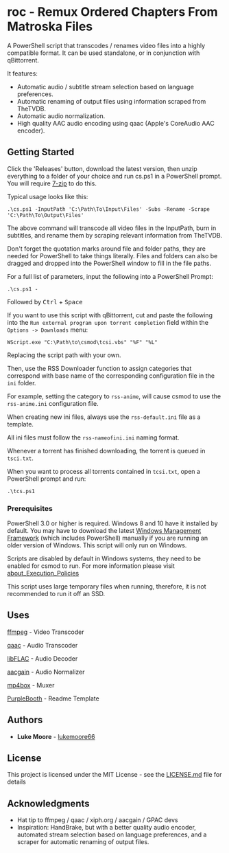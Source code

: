 # roc - Remux Ordered Chapters From Matroska Files

A PowerShell script that transcodes / renames video files into a highly compatible format. It can be used standalone, or in conjunction with qBittorrent.

It features:
* Automatic audio / subtitle stream selection based on language preferences.
* Automatic renaming of output files using information scraped from TheTVDB.
* Automatic audio normalization.
* High quality AAC audio encoding using qaac (Apple's CoreAudio AAC encoder).

## Getting Started

Click the 'Releases' button, download the latest version, then unzip everything to a folder of your choice and run cs.ps1 in a PowerShell prompt. You will require [7-zip](https://www.7-zip.org/) to do this.


Typical usage looks like this:
```
.\cs.ps1 -InputPath 'C:\Path\To\Input\Files' -Subs -Rename -Scrape 'C:\Path\To\Output\Files'
```

The above command will transcode all video files in the InputPath, burn in subtitles, and rename them by scraping relevant information from TheTVDB. 

Don't forget the quotation marks around file and folder paths, they are needed for PowerShell to take things literally. Files and folders can also be dragged and dropped into the PowerShell window to fill in the file paths.

For a full list of parameters, input the following into a PowerShell Prompt:
```
.\cs.ps1 -
```
Followed by <kbd>Ctrl</kbd> + <kbd>Space</kbd>

If you want to use this script with qBittorrent, cut and paste the following into the `Run external program upon torrent completion` field within the `Options -> Downloads` menu:
```
WScript.exe "C:\Path\to\csmod\tcsi.vbs" "%F" "%L"
```

Replacing the script path with your own.

Then, use the RSS Downloader function to assign categories that correspond with base name of the corresponding configuration file in the `ini` folder.

For example, setting the category to `rss-anime`, will cause csmod to use the `rss-anime.ini` configuration file.

When creating new ini files, always use the `rss-default.ini` file as a template.

All ini files must follow the `rss-nameofini.ini` naming format.

Whenever a torrent has finished downloading, the torrent is queued in `tsci.txt`.

When you want to process all torrents contained in `tcsi.txt`, open a PowerShell prompt and run:
```
.\tcs.ps1
```

### Prerequisites

PowerShell 3.0 or higher is required. Windows 8 and 10 have it installed by default. You may have to download the latest [Windows Management Framework](https://www.microsoft.com/en-us/download/details.aspx?id=54616) (which includes PowerShell) manually if you are running an older version of Windows. This script will only run on Windows.

Scripts are disabled by default in Windows systems, they need to be enabled for csmod to run. For more information please visit [about_Execution_Policies
](https://docs.microsoft.com/en-us/powershell/module/microsoft.powershell.core/about/about_execution_policies?view=powershell-7.2)

This script uses large temporary files when running, therefore, it is not recommended to run it off an SSD.

## Uses
[ffmpeg](https://www.ffmpeg.org/) - Video Transcoder

[qaac](https://github.com/nu774/qaac) - Audio Transcoder

[libFLAC](https://github.com/xiph/flac) - Audio Decoder

[aacgain](https://github.com/dgilman/aacgain) - Audio Normalizer

[mp4box](https://gpac.wp.imt.fr/) - Muxer

[PurpleBooth](https://github.com/PurpleBooth) - Readme Template

## Authors

* **Luke Moore** - [lukemoore66](https://github.com/lukemoore66)

## License

This project is licensed under the MIT License - see the [LICENSE.md](/res/LICENSE.md) file for details

## Acknowledgments

* Hat tip to ffmpeg / qaac / xiph.org / aacgain / GPAC devs
* Inspiration: HandBrake, but with a better quality audio encoder, automated stream selection based on language preferences, and a scraper for automatic renaming of output files.
